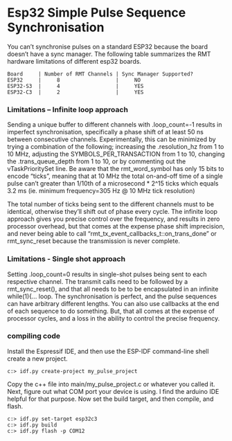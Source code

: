 # Esp32 Simple Pulse Sequence Synchronisation
You can’t synchronise pulses on a standard ESP32 because the board doesn’t have a sync manager.  The following table summarizes the RMT hardware limitations of different esp32 boards.
```
Board     | Number of RMT Channels | Sync Manager Supported?
ESP32     |     8                  |     NO
ESP32-S3  |     4                  |     YES
ESP32-C3  |     2                  |     YES
```
### Limitations – Infinite loop approach
Sending a unique buffer to different channels with .loop_count=-1 results in imperfect synchronisation, specifically a phase shift of at least 50 ns between consecutive channels.  Experimentally, this can be minimized by trying a combination of the following; increasing the .resolution_hz from 1 to 10 MHz, adjusting the SYMBOLS_PER_TRANSACTION from 1 to 10, changing the .trans_queue_depth from 1 to 10, or by commenting out the vTaskPrioritySet line.  Be aware that the rmt_word_symbol has only 15 bits to encode “ticks”, meaning that at 10 MHz the total on-and-off time of a single pulse can’t greater than 1/10th of a microsecond * 2^15 ticks which equals 3.2 ms (ie. minimum frequency=305 Hz @ 10 MHz tick resolution)

The total number of ticks being sent to the different channels must to be identical, otherwise they’ll shift out of phase every cycle.  The infinite loop approach gives you precise control over the frequency, and results in zero processor overhead, but that comes at the expense phase shift imprecision, and never being able to call “rmt_tx_event_callbacks_t::on_trans_done” or rmt_sync_reset because the transmission is never complete.  

### Limitations - Single shot approach
Setting .loop_count=0 results in single-shot pulses being sent to each respective channel. The transmit calls need to be followed by a rmt_sync_reset(), and that all needs to be to be encapsulated in an infinite while(1){... loop.  The synchronisation is perfect, and the pulse sequences can have arbitrary different lengths.  You can also use callbacks at the end of each sequence to do something.  But, that all comes at the expense of processor cycles, and a loss in the ability to control the precise frequency. 

### compiling code
Install the Espressif IDE, and then use the ESP-IDF command-line shell create a new project.
```
c:> idf.py create-project my_pulse_project
``` 
Copy the c++ file into main/my_pulse_project.c or whatever you called it.  Next, figure out what COM port your device is using.  I find the arduino IDE helpful for that purpose.  Now set the build target, and then compile, and flash.
```
c:> idf.py set-target esp32c3
c:> idf.py build
c:> idf.py flash -p COM12
